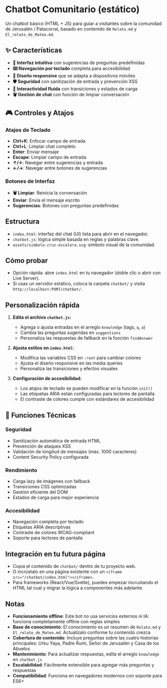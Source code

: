 # Chatbot Comunitario (estático)

Un chatbot básico (HTML + JS) para guiar a visitantes sobre la comunidad de Jerusalén / Patacorral, basado en contenido de `Relato.md` y `El_relato_de_Mateo.md`.

## ✨ Características

- **🎯 Interfaz intuitiva** con sugerencias de preguntas predefinidas
- **⌨️ Navegación por teclado** completa para accesibilidad
- **📱 Diseño responsive** que se adapta a dispositivos móviles
- **🛡️ Seguridad** con sanitización de entrada y prevención XSS
- **🔄 Interactividad fluida** con transiciones y estados de carga
- **🗑️ Gestión de chat** con función de limpiar conversación

## 🎮 Controles y Atajos

### Atajos de Teclado
- **Ctrl+K**: Enfocar campo de entrada
- **Ctrl+L**: Limpiar chat completo
- **Enter**: Enviar mensaje
- **Escape**: Limpiar campo de entrada
- **↑/↓**: Navegar entre sugerencias y entrada
- **←/→**: Navegar entre botones de sugerencias

### Botones de Interfaz
- **🗑️ Limpiar**: Reinicia la conversación
- **Enviar**: Envía el mensaje escrito
- **Sugerencias**: Botones con preguntas predefinidas

## Estructura

- `index.html`: interfaz del chat (UI) lista para abrir en el navegador.
- `chatbot.js`: lógica simple basada en reglas y palabras clave.
- `assets/simbolo-cruz-escalera.svg`: símbolo visual de la comunidad.

## Cómo probar

- Opción rápida: abre `index.html` en tu navegador (doble clic o abrir con Live Server).
- Si usas un servidor estático, coloca la carpeta `chatbot/` y visita `http://localhost:PORT/chatbot/`.

## Personalización rápida

1. **Edita el archivo `chatbot.js`:**
   - Agrega o ajusta entradas en el arreglo `knowledge` (tags, `q`, `a`)
   - Cambia las preguntas sugeridas en `suggestions`
   - Personaliza las respuestas de fallback en la función `findAnswer`

2. **Ajusta estilos en `index.html`:**
   - Modifica las variables CSS en `:root` para cambiar colores
   - Ajusta el diseño responsive en las media queries
   - Personaliza las transiciones y efectos visuales

3. **Configuración de accesibilidad:**
   - Los atajos de teclado se pueden modificar en la función `init()`
   - Las etiquetas ARIA están configuradas para lectores de pantalla
   - El contraste de colores cumple con estándares de accesibilidad

## 🔧 Funciones Técnicas

### Seguridad
- Sanitización automática de entrada HTML
- Prevención de ataques XSS
- Validación de longitud de mensajes (máx. 1000 caracteres)
- Content Security Policy configurada

### Rendimiento
- Carga lazy de imágenes con fallback
- Transiciones CSS optimizadas
- Gestión eficiente del DOM
- Estados de carga para mejor experiencia

### Accesibilidad
- Navegación completa por teclado
- Etiquetas ARIA descriptivas
- Contraste de colores WCAG-compliant
- Soporte para lectores de pantalla

## Integración en tu futura página

- Copia el contenido de `chatbot/` dentro de tu proyecto web.
- O incrústalo en una página existente con un `<iframe src="/chatbot/index.html"></iframe>`.
- Para frameworks (React/Vue/Svelte), puedes empezar incrustando el HTML tal cual y migrar la lógica a componentes más adelante.

## Notas

- **Funcionamiento offline**: Este bot no usa servicios externos ni IA: funciona completamente offline con reglas simples
- **Base de conocimiento**: El conocimiento es un resumen de `Relato.md` y `El_relato_de_Mateo.md`. Actualízalo conforme tu contenido crezca
- **Cobertura de contenido**: Incluye preguntas sobre las cuatro historias principales: Urku Yaya, Padre Rumi, Señor de Jerusalén y Casa de los Abuelos
- **Mantenimiento**: Para actualizar respuestas, edita el arreglo `knowledge` en `chatbot.js`
- **Escalabilidad**: Fácilmente extensible para agregar más preguntas y respuestas
- **Compatibilidad**: Funciona en navegadores modernos con soporte para ES6+
